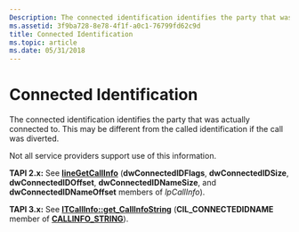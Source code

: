 ```yaml
---
Description: The connected identification identifies the party that was actually connected to. This may be different from the called identification if the call was diverted.
ms.assetid: 3f9ba728-8e78-4f1f-a0c1-76799fd62c9d
title: Connected Identification
ms.topic: article
ms.date: 05/31/2018
---
```


# Connected Identification

The connected identification identifies the party that was actually connected to. This may be different from the called identification if the call was diverted.

Not all service providers support use of this information.

**TAPI 2.x:** See [**lineGetCallInfo**](https://msdn.microsoft.com/library/ms735720(v=VS.85).aspx) (**dwConnectedIDFlags**, **dwConnectedIDSize**, **dwConnectedIDOffset**, **dwConnectedIDNameSize**, and **dwConnectedIDNameOffset** members of *lpCallInfo*).

**TAPI 3.x:** See [**ITCallInfo::get\_CallInfoString**](/windows/desktop/api/tapi3if/nf-tapi3if-itcallinfo-get_callinfostring) (**CIL\_CONNECTEDIDNAME** member of [**CALLINFO\_STRING**](/windows/desktop/api/Tapi3if/ne-tapi3if-callinfo_string)).

 

 



